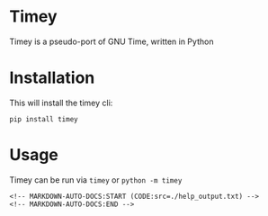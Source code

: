 # Timey

Timey is a pseudo-port of GNU Time, written in Python

# Installation

This will install the timey cli:

```
pip install timey
```

# Usage

Timey can be run via `timey` or `python -m timey`

```
<!-- MARKDOWN-AUTO-DOCS:START (CODE:src=./help_output.txt) -->
<!-- MARKDOWN-AUTO-DOCS:END -->
```

